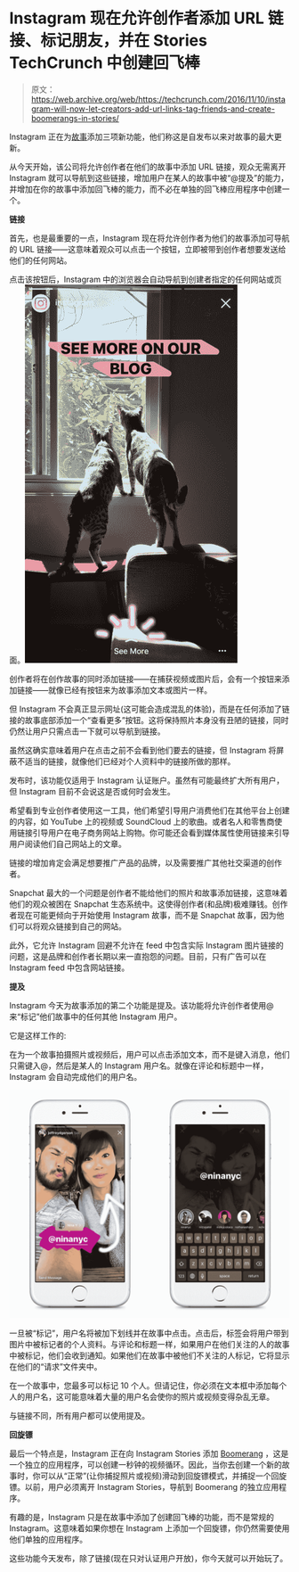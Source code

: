 # Instagram 现在允许创作者添加 URL 链接、标记朋友，并在 Stories TechCrunch 中创建回飞棒

> 原文：<https://web.archive.org/web/https://techcrunch.com/2016/11/10/instagram-will-now-let-creators-add-url-links-tag-friends-and-create-boomerangs-in-stories/>

Instagram 正在为[故事](https://web.archive.org/web/20221223211515/http://blog.instagram.com/post/148348940287/160802-stories)添加三项新功能，他们称这是自发布以来对故事的最大更新。

从今天开始，该公司将允许创作者在他们的故事中添加 URL 链接，观众无需离开 Instagram 就可以导航到这些链接，增加用户在某人的故事中被“@提及”的能力，并增加在你的故事中添加回飞棒的能力，而不必在单独的回飞棒应用程序中创建一个。

**链接**

首先，也是最重要的一点，Instagram 现在将允许创作者为他们的故事添加可导航的 URL 链接——这意味着观众可以点击一个按钮，立即被带到创作者想要发送给他们的任何网站。

点击该按钮后，Instagram 中的浏览器会自动导航到创建者指定的任何网站或页面。![consumption-see-more](img/b0ec58ca49417f5eddf7acf1cbe1b30f.png)

创作者将在创作故事的同时添加链接——在捕获视频或图片后，会有一个按钮来添加链接——就像已经有按钮来为故事添加文本或图片一样。

但 Instagram 不会真正显示网址(这可能会造成混乱的体验)，而是在任何添加了链接的故事底部添加一个“查看更多”按钮。这将保持照片本身没有丑陋的链接，同时仍然让用户只需点击一下就可以导航到链接。

虽然这确实意味着用户在点击之前不会看到他们要去的链接，但 Instagram 将屏蔽不适当的链接，就像他们已经对个人资料中的链接所做的那样。

发布时，该功能仅适用于 Instagram 认证账户。虽然有可能最终扩大所有用户，但 Instagram 目前不会说这是否或何时会发生。

希望看到专业创作者使用这一工具，他们希望引导用户消费他们在其他平台上创建的内容，如 YouTube 上的视频或 SoundCloud 上的歌曲。或者名人和零售商使用链接引导用户在电子商务网站上购物。你可能还会看到媒体属性使用链接来引导用户阅读他们自己网站上的文章。

链接的增加肯定会满足想要推广产品的品牌，以及需要推广其他社交渠道的创作者。

Snapchat 最大的一个问题是创作者不能给他们的照片和故事添加链接，这意味着他们的观众被困在 Snapchat 生态系统中。这使得创作者(和品牌)极难赚钱。创作者现在可能更倾向于开始使用 Instagram 故事，而不是 Snapchat 故事，因为他们可以将观众链接到自己的网站。

此外，它允许 Instagram 回避不允许在 feed 中包含实际 Instagram 图片链接的问题，这是品牌和创作者长期以来一直抱怨的问题。目前，只有广告可以在 Instagram feed 中包含网站链接。

**提及**

Instagram 今天为故事添加的第二个功能是提及。该功能将允许创作者使用@来“标记”他们故事中的任何其他 Instagram 用户。

它是这样工作的:

在为一个故事拍摄照片或视频后，用户可以点击添加文本，而不是键入消息，他们只需键入@，然后是某人的 Instagram 用户名。就像在评论和标题中一样，Instagram 会自动完成他们的用户名。

![instagram-stories-mentions](img/bd9bba0a6b20ddbe188a0d954360da35.png)

一旦被“标记”，用户名将被加下划线并在故事中点击。点击后，标签会将用户带到图片中被标记者的个人资料。与评论和标题一样，如果用户在他们关注的人的故事中被标记，他们会收到通知。如果他们在故事中被他们不关注的人标记，它将显示在他们的“请求”文件夹中。

在一个故事中，您最多可以标记 10 个人。但请记住，你必须在文本框中添加每个人的用户名，这可能意味着大量的用户名会使你的照片或视频变得杂乱无章。

与链接不同，所有用户都可以使用提及。

**回旋镖**

最后一个特点是，Instagram 正在向 Instagram Stories 添加 [Boomerang](https://web.archive.org/web/20221223211515/https://techcrunch.com/2015/10/22/instagram-boomerang/) ，这是一个独立的应用程序，可以创建一秒钟的视频循环。因此，当你去创建一个新的故事时，你可以从“正常”(让你捕捉照片或视频)滑动到回旋镖模式，并捕捉一个回旋镖。以前，用户必须离开 Instagram Stories，导航到 Boomerang 的独立应用程序。

有趣的是，Instagram 只是在故事中添加了创建回飞棒的功能，而不是常规的 Instagram。这意味着如果你想在 Instagram 上添加一个回旋镖，你仍然需要使用他们单独的应用程序。

这些功能今天发布，除了链接(现在只对认证用户开放)，你今天就可以开始玩了。
